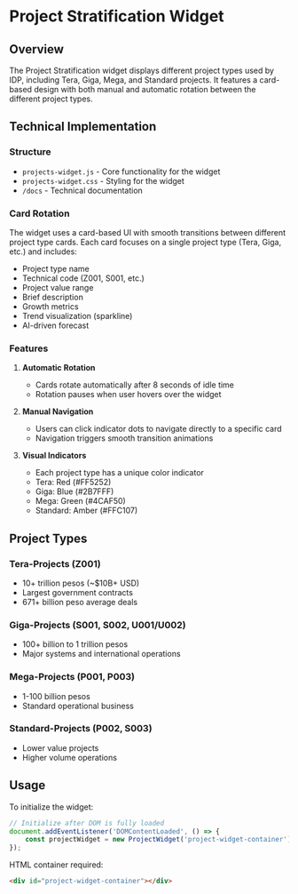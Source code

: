 # Project Stratification Widget

## Overview
The Project Stratification widget displays different project types used by IDP, including Tera, Giga, Mega, and Standard projects. It features a card-based design with both manual and automatic rotation between the different project types.

## Technical Implementation

### Structure
- `projects-widget.js` - Core functionality for the widget
- `projects-widget.css` - Styling for the widget
- `/docs` - Technical documentation

### Card Rotation
The widget uses a card-based UI with smooth transitions between different project type cards. Each card focuses on a single project type (Tera, Giga, etc.) and includes:

- Project type name
- Technical code (Z001, S001, etc.)
- Project value range
- Brief description
- Growth metrics
- Trend visualization (sparkline)
- AI-driven forecast

### Features

1. **Automatic Rotation**
   - Cards rotate automatically after 8 seconds of idle time
   - Rotation pauses when user hovers over the widget

2. **Manual Navigation**
   - Users can click indicator dots to navigate directly to a specific card
   - Navigation triggers smooth transition animations

3. **Visual Indicators**
   - Each project type has a unique color indicator
   - Tera: Red (#FF5252)
   - Giga: Blue (#2B7FFF)
   - Mega: Green (#4CAF50)
   - Standard: Amber (#FFC107)

## Project Types

### Tera-Projects (Z001)
- 10+ trillion pesos (~$10B+ USD)
- Largest government contracts
- 671+ billion peso average deals

### Giga-Projects (S001, S002, U001/U002)
- 100+ billion to 1 trillion pesos
- Major systems and international operations

### Mega-Projects (P001, P003)
- 1-100 billion pesos
- Standard operational business

### Standard-Projects (P002, S003)
- Lower value projects
- Higher volume operations

## Usage

To initialize the widget:

```javascript
// Initialize after DOM is fully loaded
document.addEventListener('DOMContentLoaded', () => {
    const projectWidget = new ProjectWidget('project-widget-container');
});
```

HTML container required:
```html
<div id="project-widget-container"></div>
```
